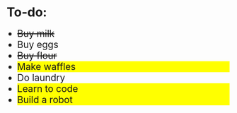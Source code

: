 <html><style>
li {
  font-size: 1.5em;
}
.highlight {
  background-color: yellow;
}
.done {
  text-decoration: line-through;
}
</style>
<h1>To-do:</h1>
<ul>
  <li class="done">Buy milk
  <li>Buy eggs
  <li class="done">Buy flour
  <li class="highlight">Make waffles
  <li>Do laundry
  <li class="highlight">Learn to code
  <li class="highlight">Build a robot
</ul>
</html>
